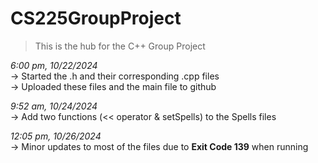 # CS225GroupProject
> This is the hub for the C++ Group Project

*6:00 pm, 10/22/2024*
<br> -> Started the .h and their corresponding .cpp files
<br> -> Uploaded these files and the main file to github

*9:52 am, 10/24/2024*
<br> -> Add two functions (<< operator & setSpells) to the Spells files

*12:05 pm, 10/26/2024*
<br> -> Minor updates to most of the files due to **Exit Code 139** when running
